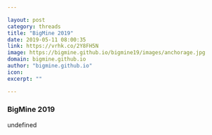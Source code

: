 ```yaml
---

layout: post
category: threads
title: "BigMine 2019"
date: 2019-05-11 08:00:35
link: https://vrhk.co/2Y8FH5N
image: https://bigmine.github.io/bigmine19/images/anchorage.jpg
domain: bigmine.github.io
author: "bigmine.github.io"
icon: 
excerpt: ""

---
```


### BigMine 2019

undefined
